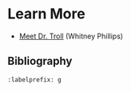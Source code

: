 # Learn More

- [Meet Dr. Troll](https://www.fastcompany.com/1838743/meet-dr-troll) (Whitney Phillips) 

## Bibliography
```{bibliography} ch07_references.bib
:labelprefix: g
```
